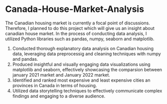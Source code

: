 # Canada-House-Market-Analysis
The Canadian housing market is currently a focal point of discussions. Therefore, I planned to do this project which will give us an insight about canadian house market. 
In the process of conducting data analysis, I utilized Python libraries such as pandas, numpy, seaborn and matplotlib.

1. Conducted thorough explanatory data analysis on Canadian housing data, leveraging data preprocessig and cleaning techniques with numpy and pandas.
2. Produced insightful and visually engaging data visualizations using matplotlib and seaborn, effectively showcasing the comparsion between january 2021 market and January 2022 market.
3. Identified and ranked most expensive and least expensive cities an provinces in Canada in terms of housing.
4. Utilized data storytelling techniques to effectively communicate complex findings and engaging to a diverse audience.


